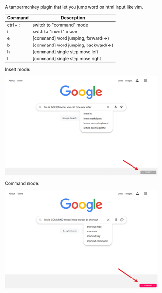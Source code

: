 A tampermonkey plugin that let you jump word on html input like vim.

| Command  | Description                          |
| -------- | ------------------------------------ |
| ctrl + ; | switch to "command" mode             |
| i        | swith to "insert" mode               |
| e        | [command] word jumping, forward(->)  |
| b        | [command] word jumping, backward(<-) |
| h        | [command] single step move left      |
| l        | [command] single step move right     |

Insert mode:

![](./images/pictures__insert-mode.png)

Command mode:

![](./images/pictures__command-mode.png)
